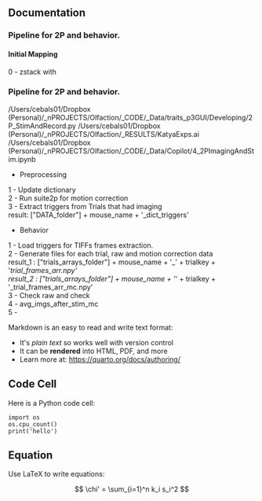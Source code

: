 ## Documentation

### Pipeline for 2P and behavior.
#### Initial Mapping         
0 - zstack with 

### Pipeline for 2P and behavior.
/Users/cebals01/Dropbox (Personal)/_nPROJECTS/Olfaction/_CODE/_Data/traits_p3GUI/Developing/2P_StimAndRecord.py
/Users/cebals01/Dropbox (Personal)/_nPROJECTS/Olfaction/_RESULTS/KatyaExps.ai
/Users/cebals01/Dropbox (Personal)/_nPROJECTS/Olfaction/_CODE/_Data/Copilot/4_2PImagingAndStim.ipynb

- Preprocessing

1 - Update dictionary      
2 - Run suite2p for motion correction      
3 - Extract triggers from Trials that had imaging        
    result: ["DATA_folder"] + mouse_name + '_dict_triggers'      

- Behavior      

1 - Load triggers for TIFFs frames extraction.        
2 - Generate files for each trial, raw and motion correction data               
    result_1 : ["trials_arrays_folder"] + mouse_name + '_' + trialkey + '_trial_frames_arr.npy'                           
    result_2 : ["trials_arrays_folder"] + mouse_name + '_' + trialkey + '_trial_frames_arr_mc.npy'                     
3 - Check raw and check             
4 - avg_imgs_after_stim_mc              
5 - 








Markdown is an easy to read and write text format:

- It's _plain text_ so works well with version control
- It can be **rendered** into HTML, PDF, and more
- Learn more at: <https://quarto.org/docs/authoring/>

## Code Cell

Here is a Python code cell:

```{python}
import os
os.cpu_count()
print('hello')
```

## Equation

Use LaTeX to write equations:

$$
\chi' = \sum_{i=1}^n k_i s_i^2
$$
